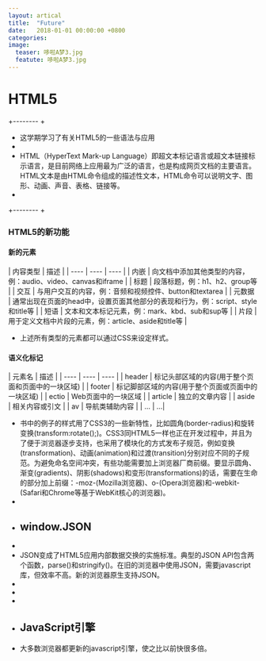```yaml
---
layout: artical
title:  "Future"
date:   2018-01-01 00:00:00 +0800
categories:
image: 
  teaser: 哆啦A梦3.jpg
  featute: 哆啦A梦3.jpg
---
```



# HTML5
 +--------
 +
 + 这学期学习了有关HTML5的一些语法与应用
 +
 + HTML（HyperText Mark-up Language）即超文本标记语言或超文本链接标示语言，是目前网络上应用最为广泛的语言，也是构成网页文档的主要语言。HTML文本是由HTML命令组成的描述性文本，HTML命令可以说明文字、图形、动画、声音、表格、链接等。
 +
 +--------
 +
 ### HTML5的新功能
 #### 新的元素
  | 内容类型 | 描述 |
  | ---- | ---- | ---- |
 | 内嵌 | 向文档中添加其他类型的内容，例：audio、video、canvas和iframe | 
 | 标题 | 段落标题，例：h1、h2、group等 |
 | 交互 | 与用户交互的内容，例：音频和视频控件、button和textarea | 
 | 元数据 | 通常出现在页面的head中，设置页面其他部分的表现和行为，例：script、style和title等 | 
 | 短语 | 文本和文本标记元素，例：mark、kbd、sub和sup等 |
 | 片段 | 用于定义文档中片段的元素，例：article、aside和title等 |
 + 上述所有类型的元素都可以通过CSS来设定样式。
 #### 语义化标记
  | 元素名 | 描述 |
  | ---- | ---- | ---- |
 | header | 标记头部区域的内容(用于整个页面和页面中的一块区域)  | 
 | footer | 标记脚部区域的内容(用于整个页面或页面中的一块区域) | 
| ectio | Web页面中的一块区域 | 
| article	 | 独立的文章内容 | 
| aside | 相关内容或引文 | 
| av | 导航类辅助内容 | 
| ... | ...|
 + 书中的例子的样式用了CSS3的一些新特性，比如圆角(border-radius)和旋转变换(transform:rotate();)。CSS3同HTML5一样也正在开发过程中，并且为了便于浏览器逐步支持，也采用了模块化的方式发布子规范，例如变换(transformation)、动画(animation)和过渡(transition)分别对应不同的子规范。为避免命名空间冲突，有些功能需要加上浏览器厂商前缀。要显示圆角、渐变(gradients)、阴影(shadows)和变形(transformations)的话，需要在生命的部分加上前缀：-moz-(Mozilla浏览器)、o-(Opera浏览器)和-webkit-(Safari和Chrome等基于WebKit核心的浏览器)。
 +
 + ## window.JSON
 +
 + JSON变成了HTML5应用内部数据交换的实施标准。典型的JSON API包含两个函数，parse()和stringify()。在旧的浏览器中使用JSON，需要javascript库，但效率不高。新的浏览器原生支持JSON。
 +
 +
 +
 + ## JavaScript引擎
 + 大多数浏览器都更新的javascript引擎，使之比以前快很多倍。
